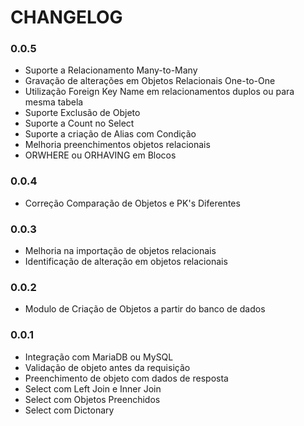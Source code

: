 # CHANGELOG

### 0.0.5
* Suporte a Relacionamento Many-to-Many
* Gravação de alterações em Objetos Relacionais One-to-One
* Utilização Foreign Key Name em relacionamentos duplos ou para mesma tabela
* Suporte Exclusão de Objeto
* Suporte a Count no Select
* Suporte a criação de Alias com Condição
* Melhoria preenchimentos objetos relacionais
* ORWHERE ou ORHAVING em Blocos

### 0.0.4
* Correção Comparação de Objetos e PK's Diferentes

### 0.0.3
* Melhoria na importação de objetos relacionais
* Identificação de alteração em objetos relacionais

### 0.0.2
* Modulo de Criação de Objetos a partir do banco de dados

### 0.0.1
* Integração com MariaDB ou MySQL
* Validação de objeto antes da requisição
* Preenchimento de objeto com dados de resposta
* Select com Left Join e Inner Join
* Select com Objetos Preenchidos
* Select com Dictonary
